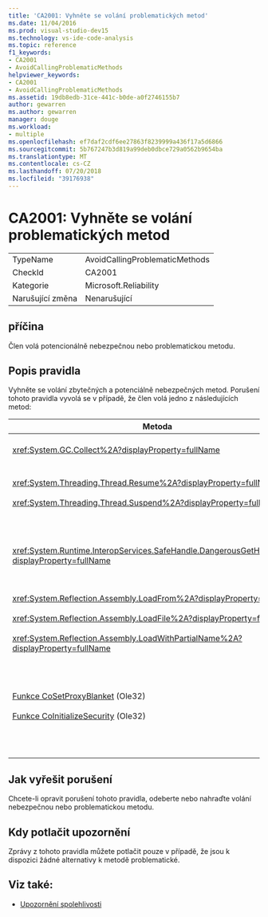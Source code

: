 ```yaml
---
title: 'CA2001: Vyhněte se volání problematických metod'
ms.date: 11/04/2016
ms.prod: visual-studio-dev15
ms.technology: vs-ide-code-analysis
ms.topic: reference
f1_keywords:
- CA2001
- AvoidCallingProblematicMethods
helpviewer_keywords:
- CA2001
- AvoidCallingProblematicMethods
ms.assetid: 19db8edb-31ce-441c-b0de-a0f2746155b7
author: gewarren
ms.author: gewarren
manager: douge
ms.workload:
- multiple
ms.openlocfilehash: ef7daf2cdf6ee27863f8239999a436f17a5d6866
ms.sourcegitcommit: 5b767247b3d819a99deb0dbce729a0562b9654ba
ms.translationtype: MT
ms.contentlocale: cs-CZ
ms.lasthandoff: 07/20/2018
ms.locfileid: "39176938"
---
```

# <a name="ca2001-avoid-calling-problematic-methods"></a>CA2001: Vyhněte se volání problematických metod

|||
|-|-|
|TypeName|AvoidCallingProblematicMethods|
|CheckId|CA2001|
|Kategorie|Microsoft.Reliability|
|Narušující změna|Nenarušující|

## <a name="cause"></a>příčina

Člen volá potencionálně nebezpečnou nebo problematickou metodu.

## <a name="rule-description"></a>Popis pravidla

Vyhněte se volání zbytečných a potenciálně nebezpečných metod. Porušení tohoto pravidla vyvolá se v případě, že člen volá jedno z následujících metod:

|Metoda|Popis|
|------------|-----------------|
|<xref:System.GC.Collect%2A?displayProperty=fullName>|Volání uvolňování paměti. Shromáždit může výrazně ovlivnit výkon aplikace a je zřídka nezbytné. Další informace najdete v tématu [výkon Tidbits pro Rico Mariani](http://go.microsoft.com/fwlink/?LinkId=169256) blogu na webu MSDN.|
|<xref:System.Threading.Thread.Resume%2A?displayProperty=fullName><br /><br /> <xref:System.Threading.Thread.Suspend%2A?displayProperty=fullName>|Thread.Suspend a Thread.Resume jsou zastaralé z důvodu jejich nepředvídatelné chování.  Použití jiných tříd v <xref:System.Threading> obor názvů, například <xref:System.Threading.Monitor>, <xref:System.Threading.Mutex>, a <xref:System.Threading.Semaphore>, k synchronizaci vláken nebo chránit prostředky.|
|<xref:System.Runtime.InteropServices.SafeHandle.DangerousGetHandle%2A?displayProperty=fullName>|Metoda metody DangerousGetHandle představuje bezpečnostní riziko, protože může vrátit popisovač, který není platný. Zobrazit <xref:System.Runtime.InteropServices.SafeHandle.DangerousAddRef%2A> a <xref:System.Runtime.InteropServices.SafeHandle.DangerousRelease%2A> metody pro další informace o tom, jak použít metodu metody DangerousGetHandle bezpečně.|
|<xref:System.Reflection.Assembly.LoadFrom%2A?displayProperty=fullName><br /><br /> <xref:System.Reflection.Assembly.LoadFile%2A?displayProperty=fullName><br /><br /> <xref:System.Reflection.Assembly.LoadWithPartialName%2A?displayProperty=fullName>|Tyto metody můžete načítat sestavení z neočekávaných umístěních. Například zobrazit příspěvky blogu .NET CLR poznámky Suzanne Cookovy [funkci LoadFile vs. LoadFrom](http://go.microsoft.com/fwlink/?LinkId=164450) a [výběr kontextu vazby](http://go.microsoft.com/fwlink/?LinkId=164451) informace o metodách, které načítají sestavení.|
|[Funkce CoSetProxyBlanket](http://go.microsoft.com/fwlink/?LinkID=169250) (Ole32)<br /><br /> [Funkce CoInitializeSecurity](http://go.microsoft.com/fwlink/?LinkId=169255) (Ole32)|Podle času uživatelský kód začne provádět v spravovaného procesu je příliš pozdě spolehlivě volání funkce CoSetProxyBlanket. Modul CLR (CLR) má inicializace akce, které mohou bránit úspěšné uživatelé P/Invoke.<br /><br /> Pokud máte k volání funkce CoSetProxyBlanket pro spravovanou aplikaci, doporučujeme spustit proces pomocí spustitelného souboru nativního kódu (C++), volání funkce CoSetProxyBlanket v nativním kódu a pak spusťte aplikaci spravovaného kódu v procesu. (Nezapomeňte zadat číslo verze modulu runtime.)|

## <a name="how-to-fix-violations"></a>Jak vyřešit porušení

Chcete-li opravit porušení tohoto pravidla, odeberte nebo nahraďte volání nebezpečnou nebo problematickou metodu.

## <a name="when-to-suppress-warnings"></a>Kdy potlačit upozornění

Zprávy z tohoto pravidla můžete potlačit pouze v případě, že jsou k dispozici žádné alternativy k metodě problematické.

## <a name="see-also"></a>Viz také:

- [Upozornění spolehlivosti](../code-quality/reliability-warnings.md)